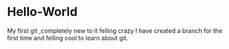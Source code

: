 # Hello-World
My first git ,completely new to it felling crazy
I have created a branch for the first time and felling cool to learn about git.
